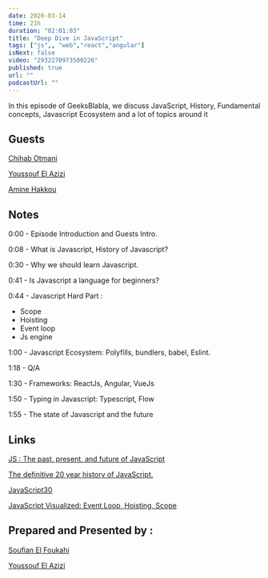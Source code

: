```yaml
---
date: 2020-03-14
time: 21h
duration: "02:01:03"
title: "Deep Dive in JavaScript"
tags: ["js",, "web","react","angular"]
isNext: false
video: "2932270973500226"
published: true
url: ""
podcastUrl: ""
---
```


In this episode of GeeksBlabla, we discuss JavaScript, History, Fundamental concepts, Javascript Ecosystem and a lot of topics around it

## Guests

[Chihab Otmani](https://chihab.dev/)

[Youssouf El Azizi](https://elazizi.com/)

[Amine Hakkou](https://www.hakkou.me/)

## Notes

0:00 - Episode Introduction and Guests Intro.

0:08 - What is Javascript, History of Javascript?

0:30 - Why we should learn Javascript.

0:41 - Is Javascript a language for beginners?

0:44 - Javascript Hard Part :

- Scope
- Hoisting
- Event loop
- Js engine

1:00 - Javascript Ecosystem: Polyfills, bundlers, babel, Eslint.

1:18 - Q/A

1:30 - Frameworks: ReactJs, Angular, VueJs

1:50 - Typing in Javascript: Typescript, Flow

1:55 - The state of Javascript and the future

## Links

[JS : The past, present, and future of JavaScript](https://javascriptair.com/episodes/2016-10-05/)

[The definitive 20 year history of JavaScript.](https://zenodo.org/record/3707008#.Xm5bmZNKjRY)

[JavaScript30](https://javascript30.com/)

[JavaScript Visualized: Event Loop, Hoisting, Scope](https://dev.to/lydiahallie/javascript-visualized-event-loop-3dif)

## Prepared and Presented by :

[Soufian El Foukahi](https://twitter.com/souffanda/)

[Youssouf El Azizi](https://elazizi.com/)
